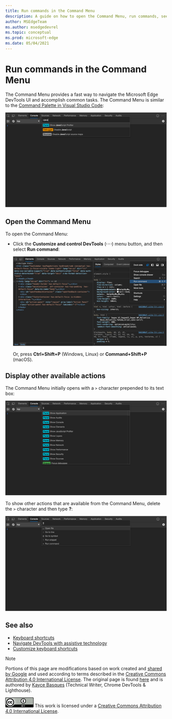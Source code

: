 ```yaml
---
title: Run commands in the Command Menu
description: A guide on how to open the Command Menu, run commands, see other actions, and more.
author: MSEdgeTeam
ms.author: msedgedevrel
ms.topic: conceptual
ms.prod: microsoft-edge
ms.date: 05/04/2021
---
```

<!-- Copyright Kayce Basques

   Licensed under the Apache License, Version 2.0 (the "License");
   you may not use this file except in compliance with the License.
   You may obtain a copy of the License at

       https://www.apache.org/licenses/LICENSE-2.0

   Unless required by applicable law or agreed to in writing, software
   distributed under the License is distributed on an "AS IS" BASIS,
   WITHOUT WARRANTIES OR CONDITIONS OF ANY KIND, either express or implied.
   See the License for the specific language governing permissions and
   limitations under the License.  -->
# Run commands in the Command Menu

The Command Menu provides a fast way to navigate the Microsoft Edge DevTools UI and accomplish common tasks.  The Command Menu is similar to the [Command Palette in Visual Studio Code](https://code.visualstudio.com/docs/getstarted/userinterface#_command-palette):

![Using the Command Menu to disable JavaScript](../media/command-menu-run-command-java.msft.png)


<!-- ====================================================================== -->
## Open the Command Menu

To open the Command Menu:

*  Click the **Customize and control DevTools** (![Customize icon](../media/customize-devtools-icon-light-theme.png)) menu button, and then select **Run command**:

   ![The Run Command](../media/command-menu-options-run-command.msft.png)

   Or, press **Ctrl+Shift+P** (Windows, Linux) or **Command+Shift+P** (macOS).



<!-- ====================================================================== -->
## Display other available actions

The Command Menu initially opens with a `>` character prepended to its text box:

![The command character](../media/command-menu-run-command.msft.png)

To show other actions that are available from the Command Menu, delete the `>` character and then type **?**:

![Other available actions](../media/command-menu-help.png)


<!-- ====================================================================== -->
## See also

* [Keyboard shortcuts](../shortcuts/index.md)
* [Navigate DevTools with assistive technology](../accessibility/navigation.md)
* [Customize keyboard shortcuts](../customize/shortcuts.md)


<!-- ====================================================================== -->
> [!NOTE]
> Portions of this page are modifications based on work created and [shared by Google](https://developers.google.com/terms/site-policies) and used according to terms described in the [Creative Commons Attribution 4.0 International License](https://creativecommons.org/licenses/by/4.0).
> The original page is found [here](https://developer.chrome.com/docs/devtools/command-menu/) and is authored by [Kayce Basques](https://developers.google.com/web/resources/contributors/kaycebasques) (Technical Writer, Chrome DevTools & Lighthouse).

[![Creative Commons License](../../media/cc-logo/88x31.png)](https://creativecommons.org/licenses/by/4.0)
This work is licensed under a [Creative Commons Attribution 4.0 International License](https://creativecommons.org/licenses/by/4.0).
